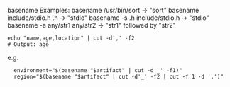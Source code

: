 basename
Examples:
  basename /usr/bin/sort          -> "sort"
  basename include/stdio.h .h     -> "stdio"
  basename -s .h include/stdio.h  -> "stdio"
  basename -a any/str1 any/str2   -> "str1" followed by "str2"

```
echo "name,age,location" | cut -d',' -f2
# Output: age
```
e.g.
```
  environment="$(basename "$artifact" | cut -d'_' -f1)"
  region="$(basename "$artifact" | cut -d'_' -f2 | cut -f 1 -d '.')"
```